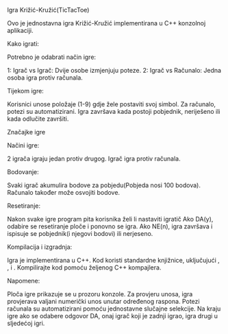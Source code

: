Igra Križić-Kružić(TicTacToe)

Ovo je jednostavna igra Križić-Kružić implementirana u C++ konzolnoj aplikaciji.

Kako igrati:

Potrebno je odabrati način igre:

1: Igrač vs Igrač: Dvije osobe izmjenjuju poteze.
2: Igrač vs Računalo: Jedna osoba igra protiv računala.

Tijekom igre:

Korisnici unose položaje (1-9) gdje žele postaviti svoj simbol.
Za računalo, potezi su automatizirani.
Igra završava kada postoji pobjednik, neriješeno ili kada odlučite završiti.

Značajke igre

Načini igre:

2 igrača igraju jedan protiv drugog.
Igrač igra protiv računala.

Bodovanje:

Svaki igrač akumulira bodove za pobjedu(Pobjeda nosi 100 bodova).
Računalo također može osvojiti bodove.

Resetiranje:

Nakon svake igre program pita korisnika želi li nastaviti igratič
Ako DA(y), odabire se resetiranje ploče i ponovno se igra.
Ako NE(n), igra završava i ispisuje se pobjednik(i njegovi bodovi) ili nerjeseno.

Kompilacija i izgradnja:

Igra je implementirana u C++.
Kod koristi standardne knjižnice, uključujući <iostream>, <vector>, <algorithm> i <ctime>.
Kompilirajte kod pomoću željenog C++ kompajlera.

Napomene:

Ploča igre prikazuje se u prozoru konzole.
Za provjeru unosa, igra provjerava valjani numerički unos unutar određenog raspona.
Potezi računala su automatizirani pomoću jednostavne slučajne selekcije.
Na kraju igre ako se odabere odgovor DA, onaj igrač koji je zadnji igrao, igra drugi u sljedećoj igri.
